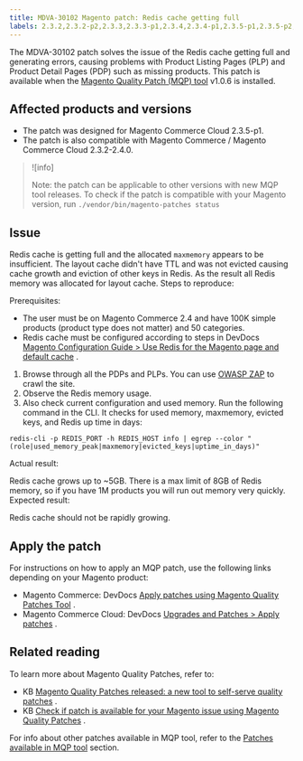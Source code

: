 ```yaml
---
title: MDVA-30102 Magento patch: Redis cache getting full
labels: 2.3.2,2.3.2-p2,2.3.3,2.3.3-p1,2.3.4,2.3.4-p1,2.3.5-p1,2.3.5-p2,2.4.0,MQP 1.0.6,MQP patches,Magento Commerce,Magento Commerce Cloud,Magento Quality Patches,Redis,cache,memory,missing products,support tools
---
```


The MDVA-30102 patch solves the issue of the Redis cache getting full and generating errors, causing problems with Product Listing Pages (PLP) and Product Detail Pages (PDP) such as missing products. This patch is available when the [Magento Quality Patch (MQP) tool](https://devdocs.magento.com/guides/v2.4/comp-mgr/patching.html#mqp) v1.0.6 is installed.

## Affected products and versions

* The patch was designed for Magento Commerce Cloud 2.3.5-p1.
* The patch is also compatible with Magento Commerce / Magento Commerce Cloud 2.3.2-2.4.0.

>![info]
>
>Note: the patch can be applicable to other versions with new MQP tool releases. To check if the patch is compatible with your Magento version, run `./vendor/bin/magento-patches
    status` 

## Issue

Redis cache is getting full and the allocated `maxmemory` appears to be insufficient. The layout cache didn't have TTL and was not evicted causing cache growth and eviction of other keys in Redis. As the result all Redis memory was allocated for layout cache. <span class="wysiwyg-underline">Steps to reproduce:</span> 

Prerequisites:

* The user must be on Magento Commerce 2.4 and have 100K simple products (product type does not matter) and 50 categories.
* Redis cache must be configured according to steps in DevDocs [Magento Configuration Guide > Use Redis for the Magento page and default cache](https://devdocs.magento.com/guides/v2.4/config-guide/redis/redis-pg-cache.html#example-command) .

1. Browse through all the PDPs and PLPs. You can use [OWASP ZAP](https://owasp.org/www-project-zap/) to crawl the site.
1. Observe the Redis memory usage.
1. Also check current configuration and used memory. Run the following command in the CLI. It checks for used memory, maxmemory, evicted keys, and Redis up time in days:

```clike
redis-cli -p REDIS_PORT -h REDIS_HOST info | egrep --color "(role|used_memory_peak|maxmemory|evicted_keys|uptime_in_days)"
```

 <span class="wysiwyg-underline">Actual result:</span> 

Redis cache grows up to ~5GB. There is a max limit of 8GB of Redis memory, so if you have 1M products you will run out memory very quickly. <span class="wysiwyg-underline">Expected result:</span> 

Redis cache should not be rapidly growing.

## Apply the patch

For instructions on how to apply an MQP patch, use the following links depending on your Magento product:

* Magento Commerce: DevDocs [Apply patches using Magento Quality Patches Tool](https://devdocs.magento.com/guides/v2.4/comp-mgr/patching/mqp.html) .
* Magento Commerce Cloud: DevDocs [Upgrades and Patches > Apply patches](https://devdocs.magento.com/cloud/project/project-patch.html) .

## Related reading

To learn more about Magento Quality Patches, refer to:

* KB [Magento Quality Patches released: a new tool to self-serve quality patches](https://support.magento.com/hc/en-us/articles/360047139492) .
* KB [Check if patch is available for your Magento issue using Magento Quality Patches](https://support.magento.com/hc/en-us/articles/360047125252) .

For info about other patches available in MQP tool, refer to the [Patches available in MQP tool](https://support.magento.com/hc/en-us/sections/360010506631-Patches-available-in-MQP-tool-) section.